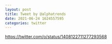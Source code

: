 ```yaml
--- 
layout: post 
title: Tweet by @alphatrends 
date: 2021-06-24 1624557595 
categories: twitter 
--- 
```

https://twitter.com/o/status/1408122711277293568